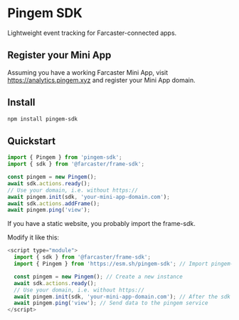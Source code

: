 # Pingem SDK

Lightweight event tracking for Farcaster-connected apps.

## Register your Mini App

Assuming you have a working Farcaster Mini App, 
visit https://analytics.pingem.xyz and register your Mini App domain.

## Install

```bash
npm install pingem-sdk
```

## Quickstart

```typescript
import { Pingem } from 'pingem-sdk';
import { sdk } from '@farcaster/frame-sdk';

const pingem = new Pingem();
await sdk.actions.ready();
// Use your domain, i.e. without https://
await pingem.init(sdk, 'your-mini-app-domain.com');
await sdk.actions.addFrame();
await pingem.ping('view');
```

If you have a static website, you probably import the frame-sdk.

Modify it like this:

```javascript
<script type="module">
  import { sdk } from '@farcaster/frame-sdk'; 
  import { Pingem } from 'https://esm.sh/pingem-sdk'; // Import pingem-sdk

  const pingem = new Pingem(); // Create a new instance
  await sdk.actions.ready();
  // Use your domain, i.e. without https://
  await pingem.init(sdk, 'your-mini-app-domain.com'); // After the sdk is initailized, init pingem
  await pingem.ping('view'); // Send data to the pingem service
</script>
```
